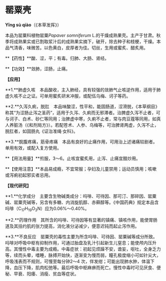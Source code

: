 # 罂粟壳

**Yīng sù qiào**（《本草发挥》）

本品为罂粟科植物罂粟*Papaver somniferum* L.的干燥成熟果壳。主产于甘肃。秋季将成熟果实或已割取浆汁后的成熟果实摘下，破开，除去种子和枝梗，干燥。本品气清香，味微苦。以色黄白，皮厚者为佳。切丝，生用或蜜炙、醋炙用。

**【药性】**酸、涩，平；有毒。归肺、大肠、肾经。

**【功效】**敛肺，涩肠，止痛。

**【应用】**

**1.**肺虚久咳　本品酸收，主入肺经，具有较强的敛肺气止咳逆作用，适用于肺虚久咳不止之证。可单用蜜炙研末冲服，或配伍乌梅、诃子等药。

**2.**久泻久痢，脱肛　本品味酸涩，性平和，能固肠道，涩滑脱，《本草纲目》称其“为涩肠止泻之圣药”，适用于久泻、久痢而无邪滞者。治脾虚久泻不止者，可与诃子、白术、砂仁等同用；治脾虚中寒，久痢不止者，常与肉豆蔻等同用，如真人养脏汤（《和剂局方》）。若配苍术、人参、乌梅等，可治脾肾两虚，久泻不止，脱肛者，如固肠丸《证治准绳·女科》。

**3.**脘腹疼痛，筋骨疼痛　本品有良好的止痛作用，可用治上述诸痛较剧者。单用有效，或配入复方使用。

**【用法用量】**煎服，3～6。止咳宜蜜炙用，止泻、止痛宜醋炒用。

**【使用注意】**本品易成瘾，不宜常服；孕妇及儿童禁用；运动员慎用；咳嗽或泻痢初起邪实者忌用。

**【现代研究】**

**1.**化学成分　主要含生物碱类成分：吗啡、可待因、那可汀、那碎因、罂粟碱、罂粟壳碱等，另含有多糖、内消旋肌醇、赤藓醇等。《中国药典》规定本品含吗啡（C<sub>17</sub>H<sub>19</sub>O<sub>3</sub>N）应为0.06%～0.40%。

**2.**药理作用　其所含的吗啡、可待因等有显著的镇痛、镇咳作用，能使胃肠道及其括约肌的张力提高，消化液分泌减少，便意迟钝而起止泻作用。

**3.**不良反应　罂粟壳的毒性主要为所含吗啡、可待因、罂粟碱等成分所致。吗啡对呼吸中枢有抑制作用，可通过胎盘及乳汁引起新生儿窒息；能使颅内压升高。其慢性中毒主要为成瘾。中毒症状：初起见烦躁不安，谵妄，呕吐，全身乏力等，续而头晕，嗜睡，脉搏开始快，逐渐变为慢而弱，瞳孔极度缩小可如针尖大，呼吸浅表而不规则，可慢至每分钟2～4 次，伴发绀；可能出现肺水肿，体温下降，血压下降，肌肉松弛等。最后呼吸中枢麻痹而死亡。慢性中毒时可见厌食、便秘、早衰、阳痿、消瘦、贫血等症状。